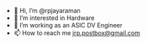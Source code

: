 - 👋 Hi, I’m @rpjayaraman
- 👀 I’m interested in Hardware
- 🌱 I’m working as an ASIC DV Engineer 
- 📫 How to reach me jrp.postbox@gmail.com

<!---
rpjayaraman/rpjayaraman is a ✨ special ✨ repository because its `README.md` (this file) appears on your GitHub profile.
You can click the Preview link to take a look at your changes.
--->
